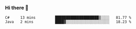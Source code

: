### Hi there 👋

<!--START_SECTION:waka-->
```text
C#     13 mins         ████████████████████▒░░░░   81.77 % 
Java   2 mins          ████▓░░░░░░░░░░░░░░░░░░░░   18.23 % 
```
<!--END_SECTION:waka-->

<!--
**jerry-shao/jerry-shao** is a ✨ _special_ ✨ repository because its `README.md` (this file) appears on your GitHub profile.

Here are some ideas to get you started:

- 🔭 I’m currently working on ...
- 🌱 I’m currently learning ...
- 👯 I’m looking to collaborate on ...
- 🤔 I’m looking for help with ...
- 💬 Ask me about ...
- 📫 How to reach me: ...
- 😄 Pronouns: ...
- ⚡ Fun fact: ...
-->
